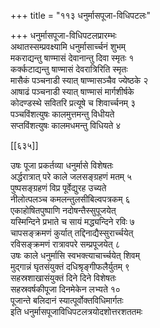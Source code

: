 +++
title = "११३ धनुर्मासपूजा-विधिपटलः"

+++
धनुर्मासपूजा-विधिपटलप्रारम्भः  
अथातस्सम्प्रवक्ष्यामि धनुर्मासार्च्चनं शुभम्  
मकराद्यन्तु षाण्मासं देवानान्तु दिवा स्मृतः १  
कर्क्कटाद्यन्तु षाण्मासं देवरात्रिरिति स्मृतः  
मासैकं पञ्चनाडी स्यात् षाण्मासञ्चैव ज्येष्ठके २  
आषाढं पञ्चनाडी स्यात् षाण्मासं मार्गशीर्षके  
कोदण्डस्थे सवितरि प्रत्यूषे च शिवार्च्चनम् ३  
पञ्चविंशत्युषः कालमुत्तमन्तु विधीयते  
सप्तविंशत्युषः कालमधमन्तु विधियते ४  

[[६३५]]  

उषः पूजा प्रकर्तव्या धनुर्मासे विशेषतः  
अर्द्धरात्रात् परे काले जलसङ्ग्रहणं मतम् ५  
पुष्पसङ्ग्रहणं विप्र पूर्वेद्युरह उच्यते  
नीलोत्पलञ्च कमलन्तुलसीबिल्वपत्रकम् ६  
एकाहोषितपुष्पाणि नदोषन्तैस्सुपूजयेत्  
यस्मिन्दिने प्रभाते च सायं मद्ध्यन्दिने रविः ७  
चापसङ्क्रमणं कुर्यात् तद्दिनाद्यैस्सुरार्च्चयेत्  
रविसङ्क्रमणं रात्रावपरे सम्प्रपूजयेत् ८  
उषः काले धनुर्मासि स्वभक्त्याचार्च्चयेत् शिवम्  
मुद्गान्नं घृतसंयुक्तं दधिश्रृङ्गीफलैर्युतम् ९  
सहस्रशाखासंयुक्तं दिने दिने विशेषतः  
सहस्रवर्षकीपूजा दिनमेकेन लभ्यते १०  
पूजान्ते बलिदानं स्यात्पूर्वोक्तविधिमार्गतः  
इति धनुर्मासपूजाविधिपटलत्रयोदशोत्तरशततमः  
